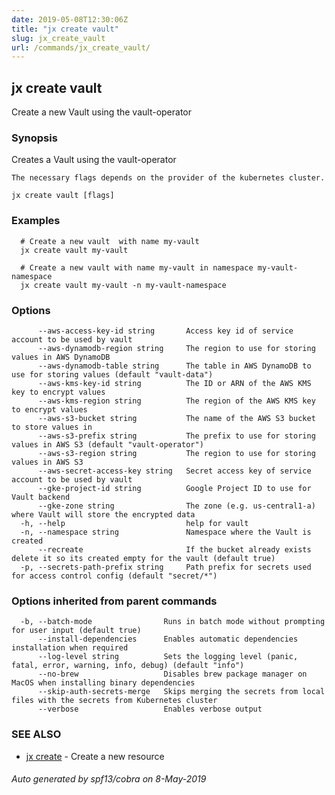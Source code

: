 ```yaml
---
date: 2019-05-08T12:30:06Z
title: "jx create vault"
slug: jx_create_vault
url: /commands/jx_create_vault/
---
```

## jx create vault

Create a new Vault using the vault-operator

### Synopsis

Creates a Vault using the vault-operator 

    The necessary flags depends on the provider of the kubernetes cluster.

```
jx create vault [flags]
```

### Examples

```
  # Create a new vault  with name my-vault
  jx create vault my-vault
  
  # Create a new vault with name my-vault in namespace my-vault-namespace
  jx create vault my-vault -n my-vault-namespace
```

### Options

```
      --aws-access-key-id string       Access key id of service account to be used by vault
      --aws-dynamodb-region string     The region to use for storing values in AWS DynamoDB
      --aws-dynamodb-table string      The table in AWS DynamoDB to use for storing values (default "vault-data")
      --aws-kms-key-id string          The ID or ARN of the AWS KMS key to encrypt values
      --aws-kms-region string          The region of the AWS KMS key to encrypt values
      --aws-s3-bucket string           The name of the AWS S3 bucket to store values in
      --aws-s3-prefix string           The prefix to use for storing values in AWS S3 (default "vault-operator")
      --aws-s3-region string           The region to use for storing values in AWS S3
      --aws-secret-access-key string   Secret access key of service account to be used by vault
      --gke-project-id string          Google Project ID to use for Vault backend
      --gke-zone string                The zone (e.g. us-central1-a) where Vault will store the encrypted data
  -h, --help                           help for vault
  -n, --namespace string               Namespace where the Vault is created
      --recreate                       If the bucket already exists delete it so its created empty for the vault (default true)
  -p, --secrets-path-prefix string     Path prefix for secrets used for access control config (default "secret/*")
```

### Options inherited from parent commands

```
  -b, --batch-mode                Runs in batch mode without prompting for user input (default true)
      --install-dependencies      Enables automatic dependencies installation when required
      --log-level string          Sets the logging level (panic, fatal, error, warning, info, debug) (default "info")
      --no-brew                   Disables brew package manager on MacOS when installing binary dependencies
      --skip-auth-secrets-merge   Skips merging the secrets from local files with the secrets from Kubernetes cluster
      --verbose                   Enables verbose output
```

### SEE ALSO

* [jx create](/commands/jx_create/)	 - Create a new resource

###### Auto generated by spf13/cobra on 8-May-2019
